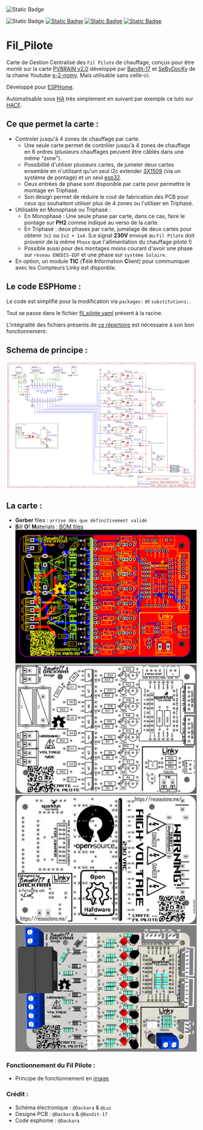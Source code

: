![Static Badge](https://img.shields.io/badge/Work_In_Progress-Projet_en_cours_de_r%C3%A9alisation-red?logo=adblock&logoColor=red&style=plastic)

![Static Badge](https://img.shields.io/badge/Realease-Beta-blue?style=plastic)
[![Static Badge](https://img.shields.io/badge/License-Beerware-yellow?style=plastic)](https://fr.wikipedia.org/wiki/Beerware)
[![Static Badge](https://img.shields.io/badge/Donate-ko--fi_%E2%99%A5-pink?logo=kofi&style=plastic)](https://ko-fi.com/dackara)
[![Static Badge](https://img.shields.io/badge/Sponsor-On_Github-darkgreen?logo=github&logoColor=lightgrey&style=plastic)](https://github.com/sponsors/Dackara)

# Fil_Pilote
Carte de Gestion Centralisé des `Fil Pilote` de chauffage, conçus pour être monté sur la carte [PVBRAIN v2.0](https://github.com/Bandit-17/PVBRAIN) développé par [Bandit-17](https://github.com/Bandit-17) et [SeByDocKy](https://github.com/SeByDocKy) de la chaine Youtube [e-2-nomy](https://www.youtube.com/@e2nomy). Mais utilisable sans celle-ci.

Développé pour [ESPHome](http://esphome.io).

Automatisable sous [HA](http://homeassistant.io) très simplement en suivant par exemple ce tuto sur [HACF](https://hacf.fr/blog/confort-gestion-chauffage/).

## Ce que permet la carte :
- Controler jusqu'à 4 zones de chauffage par carte.
  - Une seule carte permet de contrôler jusqu'à 4 zones de chauffage en 6 ordres (plusieurs chauffages peuvent être câblés dans une même "zone").
  - Possibilité d'utiliser plusieurs cartes, de jumeler deux cartes ensemble en n'utilisant qu'un seul i2c extender [SX1509](https://amzn.to/3vddUae) (via un système de pontage) et un seul [esp32](https://amzn.to/3RCapBQ).
  - Deux entrées de phase sont disponible par carte pour permettre le montage en Triphasé.
  - Son design permet de réduire le cout de fabrication des PCB pour ceux qui souhaitent utiliser plus de 4 zones ou l'utiliser en Triphasé.
- Utilisable en Monophasé ou Triphasé :
  - En Monophasé : Une seule phase par carte, dans ce cas, faire le pontage sur **PH2** comme indiqué au verso de la carte.
  - En Triphasé : deux phases par carte, jumelage de deux cartes pour obtenir `3x2` ou `2x2 + 1x4`. (Le signal **230V** envoyé au `Fil Pilote` doit provenir de la même `Phase` que l'allimentation du chauffage piloté !)
  - Possible aussi pour des montages moins courant d'avoir une phase sur `réseau ENEDIS-EDF` et une phase sur `système Solaire`.
- En option, un module **TIC** (**T**élé **I**nformation **C**lient) pour communiquer avec les Compteurs Linky est disponble.

## Le code ESPHome :
Le code est simplifié pour la modification via `packages:` et `substitutions:`. 

Tout se passe dans le fichier [fil_pilote.yaml](https://github.com/Dackara/Fil_Pilote/blob/main/Software_esphome/fil_pilote.yaml) présent à la racine.

L'intégralité des fichiers présents de [ce répertoire](https://github.com/Dackara/Fil_Pilote/tree/main/Software_esphome) est nécessaire à son bon fonctionnement.

## Schema de principe :
![alt text](https://github.com/Dackara/Fil_Pilote/blob/main/Image/Schematic.png)

## La carte :
- **Gerber** files : `arrive dès que définitivement validé`
- **B**ill **O**f **M**aterials : [BOM files](https://github.com/Dackara/Fil_Pilote/blob/main/Hardware/BOM_Fil_Pilote_Mini_v1_2024-01-01.csv)
![alt text](https://github.com/Dackara/Fil_Pilote/blob/main/Image/Circuit.png)
![alt text](https://github.com/Dackara/Fil_Pilote/blob/main/Image/TopSide.png)
![alt text](https://github.com/Dackara/Fil_Pilote/blob/main/Image/BottomSide.png)
![alt text](https://github.com/Dackara/Fil_Pilote/blob/main/Image/3D_View.png)

### Fonctionnement du Fil Pilote :
- Principe de fonctionnement en [image](https://github.com/Dackara/Fil_Pilote/blob/main/Image/Signal_fil_pilote.png).

### Crédit :
- Schéma électronique : `@Dackara` & `@Luc`
- Designe PCB : `@Dackara` & `@Bandit-17`
- Code esphome : `@Dackara`
